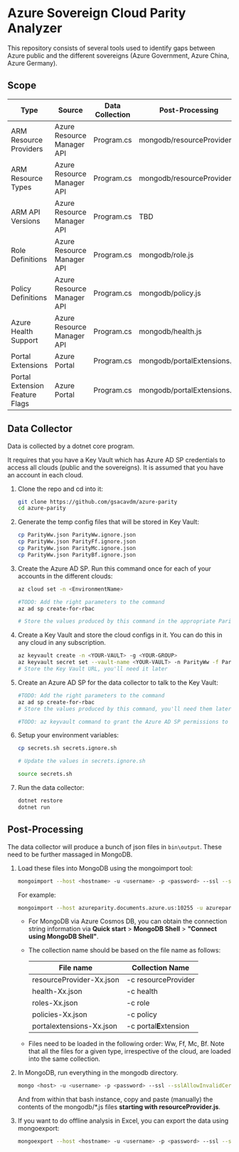 # Azure Sovereign Cloud Parity Analyzer
This repository consists of several tools used to identify gaps between Azure public and the different sovereigns (Azure Government, Azure China, Azure Germany).

## Scope
| Type | Source | Data Collection | Post-Processing |
|------|--------|-----------------|-----------------|
| ARM Resource Providers | Azure Resource Manager API | Program.cs | mongodb/resourceProvider.js |
| ARM Resource Types | Azure Resource Manager API | Program.cs | mongodb/resourceProvider.js |
| ARM API Versions | Azure Resource Manager API | Program.cs | TBD |
| Role Definitions | Azure Resource Manager API | Program.cs | mongodb/role.js |
| Policy Definitions | Azure Resource Manager API | Program.cs | mongodb/policy.js |
| Azure Health Support | Azure Resource Manager API | Program.cs | mongodb/health.js |
| Portal Extensions | Azure Portal | Program.cs | mongodb/portalExtensions.js |
| Portal Extension Feature Flags | Azure Portal | Program.cs | mongodb/portalExtensions.js |

## Data Collector
Data is collected by a dotnet core program. 

It requires that you have a Key Vault which has Azure AD SP credentials to access all clouds (public and the sovereigns). It is assumed that you have an account in each cloud.

1. Clone the repo and cd into it:

    ```bash
    git clone https://github.com/gsacavdm/azure-parity
    cd azure-parity
    ```

1. Generate the temp config files that will be stored in Key Vault:

    ```bash
    cp ParityWw.json ParityWw.ignore.json
    cp ParityWw.json ParityFf.ignore.json
    cp ParityWw.json ParityMc.ignore.json
    cp ParityWw.json ParityBf.ignore.json
    ```
    
1. Create the Azure AD SP. Run this command once for each of your accounts in the different clouds:

    ```bash
    az cloud set -n <EnvironmentName>

    #TODO: Add the right parameters to the command
    az ad sp create-for-rbac

    # Store the values produced by this command in the appropriate ParityXx.ignore.json file
    ```

1. Create a Key Vault and store the cloud configs in it. You can do this in any cloud in any subscription.

    ```bash
    az keyvault create -n <YOUR-VAULT> -g <YOUR-GROUP>
    az keyvault secret set --vault-name <YOUR-VAULT> -n ParityWw -f ParityWw.ignore.json
    # Store the Key Vault URL, you'll need it later
    ```

1. Create an Azure AD SP for the data collector to talk to the Key Vault:

    ```bash
    #TODO: Add the right parameters to the command
    az ad sp create-for-rbac
    # Store the values produced by this command, you'll need them later.

    #TODO: az keyvault command to grant the Azure AD SP permissions to the key vault
    ```

1. Setup your environment variables:

    ```bash
    cp secrets.sh secrets.ignore.sh

    # Update the values in secrets.ignore.sh

    source secrets.sh
    ```

1. Run the data collector:

    ```bash
    dotnet restore
    dotnet run
    ```

## Post-Processing
The data collector will produce a bunch of json files in `bin\output`.
These need to be further massaged in MongoDB.

1. Load these files into MongoDB using the mongoimport tool:

    ```bash
    mongoimport --host <hostname> -u <username> -p <password> --ssl --sslAllowInvalidCertificates -d azure-parity -c <collectionName> --file <fileName>-<cloudShortName>.json
    ```
    
    For example:
    
    ```bash
    mongoimport --host azureparity.documents.azure.us:10255 -u azureparityadmin -p X --ssl --sslAllowInvalidCertificates -d azure-parity -c health --file health-Ww.json
    ```

    * For MongoDB via Azure Cosmos DB, you can obtain the connection string information via **Quick start** > **MongoDB Shell** > **"Connect using MongoDB Shell"**.

    * The collection name should be based on the file name as follows:
    
        |File name|Collection Name|
        |------|------|
        |resourceProvider-Xx.json|-c resourceProvider|
        |health-Xx.json|-c health|
        |roles-Xx.json|-c role|
        |policies-Xx.json|-c policy|
        |portalextensions-Xx.json|-c portal**E**xtension|
        
    * Files need to be loaded in the following order: Ww, Ff, Mc, Bf. Note that all the files for a given type, irrespective of the cloud, are loaded into the same collection.

1. In MongoDB, run everything in the mongodb directory.

    ```bash
    mongo <host> -u <username> -p <password> --ssl --sslAllowInvalidCertificates
    ```

    And from within that bash instance, copy and paste (manually) the contents of the mongodb/\*.js files **starting with resourceProvider.js**.

 1. If you want to do offline analysis in Excel, you can export the data using mongoexport:

    ```bash
    mongoexport --host <hostname> -u <username> -p <password> --ssl --sslAllowInvalidCertificates -d azure-parity -c portalExtensionFeatureMissingByNamespace --type=csv -f "name,missingInFairfax,missingInMooncake,missingInBlackforest" -o portalExtensionFeatureMissingByNamespace.csv
    ```
